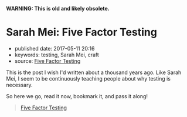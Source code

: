 **WARNING: This is old and likely obsolete.**

Sarah Mei: Five Factor Testing
==============================

-   published date: 2017-05-11 20:16
-   keywords: testing, Sarah Mei, craft
-   source: [Five Factor Testing](https://www.devmynd.com/blog/five-factor-testing/)

This is the post I wish I\'d written about a thousand years ago. Like Sarah Mei, I seem to be continuously teaching people about why testing is necessary.

So here we go, read it now, bookmark it, and pass it along!

> [Five Factor Testing](https://www.devmynd.com/blog/five-factor-testing/)
